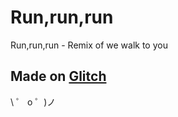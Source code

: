 # Run,run,run

Run,run,run - Remix of we walk to you
## Made on [Glitch](https://glitch.com/)

\ ゜ o ゜)ノ
